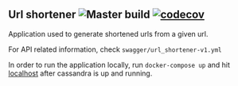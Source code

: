 ## Url shortener ![Master build](https://github.com/vevoVT/url-shortener/actions/workflows/ci.yml/badge.svg) [![codecov](https://codecov.io/gh/vevoVT/url-shortener/branch/master/graph/badge.svg?token=ZRZ9N9UA09)](https://codecov.io/gh/vevoVT/url-shortener)

Application used to generate shortened urls from a given url.

For API related information, check `swagger/url_shortener-v1.yml`

In order to run the application locally, run `docker-compose up` and hit [localhost](http://localhost:80) after cassandra is up and running.
